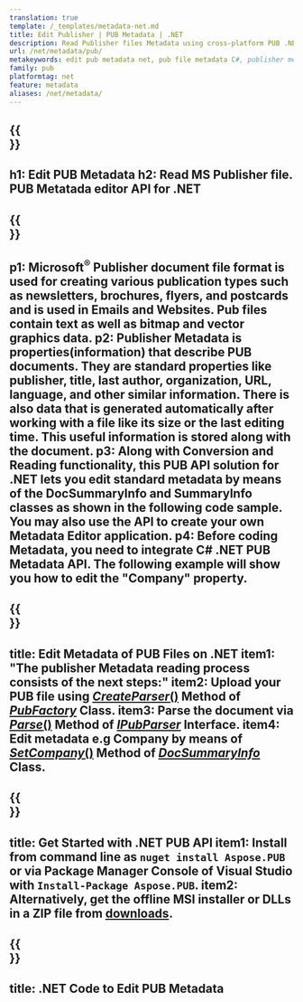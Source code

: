 ```yaml
---
translation: true
template: /_templates/metadata-net.md
title: Edit Publisher | PUB Metadata | .NET
description: Read Publisher files Metadata using cross-platform PUB .NET API Solution.  On-premise .NET API gives you access to SummaryInfo and DocSummaryInfo properties.
url: /net/metadata/pub/
metakeywords: edit pub metadata net, pub file metadata C#, publisher metadata editor .net, read pub file metadata C#, read pub metadata .net
family: pub
platformtag: net
feature: metadata
aliases: /net/metadata/
---
```


{{<section banner>}}
---
h1: Edit PUB Metadata
h2: Read MS Publisher file. PUB Metatada editor API for .NET
---

{{<section overview>}}
---
p1: Microsoft<sup>&reg;</sup> Publisher document file format is used for creating various publication types such as newsletters, brochures, flyers, and postcards and is used in Emails and Websites. Pub files contain text as well as bitmap and vector graphics data.
p2: Publisher Metadata is properties(information) that describe PUB documents. They are standard properties like publisher, title, last author, organization, URL, language, and other similar information. There is also data that is generated automatically after working with a file like its size or the last editing time. This useful information is stored along with the document. 
p3: Along with Conversion and Reading functionality, this PUB API solution for .NET lets you edit standard metadata by means of the DocSummaryInfo and SummaryInfo classes as shown in the following code sample. You may also use the API to create your own Metadata Editor application.
p4: Before coding Metadata, you need to integrate C# .NET PUB Metadata API. The following example will show you how to edit the "Company" property.
---

{{<section feature1>}}
---
title: Edit Metadata of PUB Files on .NET
item1: "The publisher Metadata reading process consists of the next steps:"
item2: Upload your PUB file using [*CreateParser*()](https://reference.aspose.com/pub/net/aspose.pub/pubfactory/methods/createparser/index) Method of [*PubFactory*](https://reference.aspose.com/pub/net/aspose.pub/pubfactory) Class.
item3: Parse the document via [*Parse*()](https://reference.aspose.com/pub/net/aspose.pub/ipubparser/methods/parse) Method of [*IPubParser*](https://reference.aspose.com/pub/net/aspose.pub/ipubparser) Interface.
item4: Edit metadata e.g Company by means of [*SetCompany*()](https://reference.aspose.com/pub/net/aspose.pub/docsummaryinfo/methods/setcompany) Method of [*DocSummaryInfo*](https://reference.aspose.com/pub/net/aspose.pub/docsummaryinfo) Class.
---

{{<section feature2>}}
---
title: Get Started with .NET PUB API
item1: Install from command line as ```nuget install Aspose.PUB``` or via Package Manager Console of Visual Studio with ```Install-Package Aspose.PUB```.
item2: Alternatively, get the offline MSI installer or DLLs in a ZIP file from [downloads](https://releases.aspose.com/pub/net).
---

{{<section codeexample>}}
---
title: .NET Code to Edit PUB Metadata
---